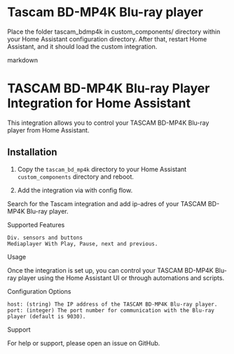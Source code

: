 # Tascam BD-MP4K Blu-ray player

Place the folder tascam_bdmp4k in custom_components/ directory within your Home Assistant configuration directory. After that, restart Home Assistant, and it should load the custom integration.

markdown
# TASCAM BD-MP4K Blu-ray Player Integration for Home Assistant

This integration allows you to control your TASCAM BD-MP4K Blu-ray player from Home Assistant.

## Installation

1. Copy the `tascam_bd_mp4k` directory to your Home Assistant `custom_components` directory and reboot.

2. Add the integration via with config flow.

Search for the Tascam integration and add ip-adres of your TASCAM BD-MP4K Blu-ray player.


Supported Features

    Div. sensors and buttons
    Mediaplayer With Play, Pause, next and previous.

Usage

Once the integration is set up, you can control your TASCAM BD-MP4K Blu-ray player using the Home Assistant UI or through automations and scripts.

Configuration Options

    host: (string) The IP address of the TASCAM BD-MP4K Blu-ray player.
    port: (integer) The port number for communication with the Blu-ray player (default is 9030).

Support

For help or support, please open an issue on GitHub.
